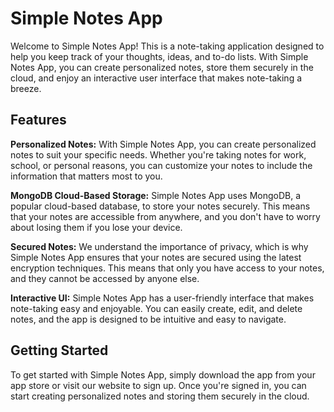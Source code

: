 # Simple Notes App

Welcome to Simple Notes App! This is a note-taking application designed to help you keep track of your thoughts, ideas, and to-do lists. With Simple Notes App, you can create personalized notes, store them securely in the cloud, and enjoy an interactive user interface that makes note-taking a breeze.


## Features

**Personalized Notes:** 
With Simple Notes App, you can create personalized notes to suit your specific needs. Whether you're taking notes for work, school, or personal reasons, you can customize your notes to include the information that matters most to you.

**MongoDB Cloud-Based Storage:** 
Simple Notes App uses MongoDB, a popular cloud-based database, to store your notes securely. This means that your notes are accessible from anywhere, and you don't have to worry about losing them if you lose your device.

**Secured Notes:** 
We understand the importance of privacy, which is why Simple Notes App ensures that your notes are secured using the latest encryption techniques. This means that only you have access to your notes, and they cannot be accessed by anyone else.

**Interactive UI:** 
Simple Notes App has a user-friendly interface that makes note-taking easy and enjoyable. You can easily create, edit, and delete notes, and the app is designed to be intuitive and easy to navigate.

## Getting Started
To get started with Simple Notes App, simply download the app from your app store or visit our website to sign up. Once you're signed in, you can start creating personalized notes and storing them securely in the cloud.
